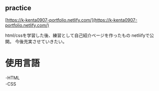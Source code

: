 ## practice
[https://k-kenta0907-portfolio.netlify.com/](https://k-kenta0907-portfolio.netlify.com/)
![]()

html/cssを学習した後、練習として自己紹介ページを作ったもの
netliifyで公開。
今後充実させていきたい。

# 使用言語
･HTML<br>
･CSS
